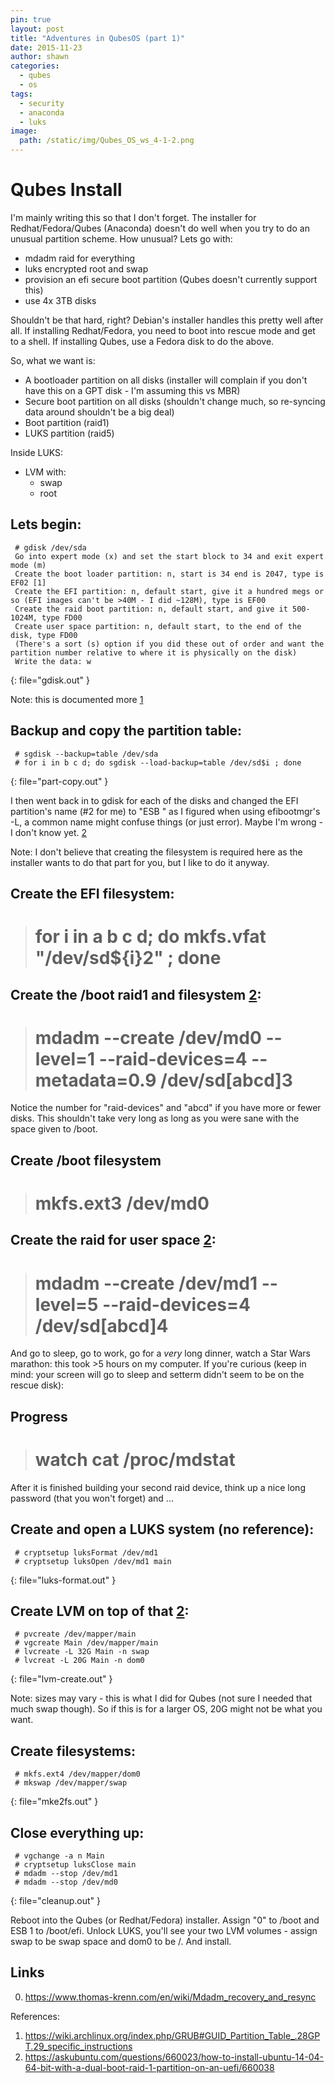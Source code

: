 ```yaml
---
pin: true
layout: post
title: "Adventures in QubesOS (part 1)"
date: 2015-11-23
author: shawn
categories:
  - qubes
  - os
tags:
  - security
  - anaconda
  - luks
image:
  path: /static/img/Qubes_OS_ws_4-1-2.png
---
```


# Qubes Install

I'm mainly writing this so that I don't forget. The installer for Redhat/Fedora/Qubes (Anaconda) doesn't do well when you try to do an unusual partition scheme. How unusual? Lets go with:
* mdadm raid for everything
* luks encrypted root and swap
* provision an efi secure boot partition (Qubes doesn't currently support this)
* use 4x 3TB disks

Shouldn't be that hard, right? Debian's installer handles this pretty well after all. If installing Redhat/Fedora, you need to boot into rescue mode and get to a shell. If installing Qubes, use a Fedora disk to do the above.

So, what we want is:
* A bootloader partition on all disks (installer will complain if you don't have this on a GPT disk - I'm assuming this vs MBR)
* Secure boot partition on all disks (shouldn't change much, so re-syncing data around shouldn't be a big deal)
* Boot partition (raid1)
* LUKS partition (raid5)

Inside LUKS:
* LVM with:
  - swap
  - root

## Lets begin:

```console
 # gdisk /dev/sda
 Go into expert mode (x) and set the start block to 34 and exit expert mode (m)
 Create the boot loader partition: n, start is 34 end is 2047, type is EF02 [1]
 Create the EFI partition: n, default start, give it a hundred megs or so (EFI images can't be >40M - I did ~128M), type is EF00
 Create the raid boot partition: n, default start, and give it 500-1024M, type FD00
 Create user space partition: n, default start, to the end of the disk, type FD00
 (There's a sort (s) option if you did these out of order and want the partition number relative to where it is physically on the disk)
 Write the data: w
```
{: file="gdisk.out" }

Note: this is documented more [1]

## Backup and copy the partition table:

```console
 # sgdisk --backup=table /dev/sda
 # for i in b c d; do sgdisk --load-backup=table /dev/sd$i ; done
```
{: file="part-copy.out" }

I then went back in to gdisk for each of the disks and changed the EFI partition's name (#2 for me) to "ESB <disk number>" as I figured when using efibootmgr's -L, a common name might confuse things (or just error). Maybe I'm wrong - I don't know yet. [2]

Note: I don't believe that creating the filesystem is required here as the installer wants to do that part for you, but I like to do it anyway.

## Create the EFI filesystem:

>  # for i in a b c d; do mkfs.vfat "/dev/sd${i}2" ; done

## Create the /boot raid1 and filesystem [2]:

>  # mdadm --create /dev/md0 --level=1 --raid-devices=4 --metadata=0.9 /dev/sd[abcd]3

Notice the number for "raid-devices" and "abcd" if you have more or fewer disks. This shouldn't take very long as long as you were sane with the space given to /boot.

## Create /boot filesystem

>  # mkfs.ext3 /dev/md0

## Create the raid for user space [2]:

>  # mdadm --create /dev/md1 --level=5 --raid-devices=4 /dev/sd[abcd]4

And go to sleep, go to work, go for a *very* long dinner, watch a Star Wars marathon: this took >5 hours on my computer. If you're curious (keep in mind: your screen will go to sleep and setterm didn't seem to be on the rescue disk):

## Progress

>  # watch cat /proc/mdstat

After it is finished building your second raid device, think up a nice long password (that you won't forget) and ...

## Create and open a LUKS system (no reference):

```console
 # cryptsetup luksFormat /dev/md1
 # cryptsetup luksOpen /dev/md1 main
```
{: file="luks-format.out" }

## Create LVM on top of that [2]:

```console
 # pvcreate /dev/mapper/main
 # vgcreate Main /dev/mapper/main
 # lvcreate -L 32G Main -n swap
 # lvcreat -L 20G Main -n dom0
```
{: file="lvm-create.out" }

Note: sizes may vary - this is what I did for Qubes (not sure I needed that much swap though). So if this is for a larger OS, 20G might not be what you want.

## Create filesystems:

```console
 # mkfs.ext4 /dev/mapper/dom0
 # mkswap /dev/mapper/swap
```
{: file="mke2fs.out" }

## Close everything up:

```console
 # vgchange -a n Main
 # cryptsetup luksClose main
 # mdadm --stop /dev/md1
 # mdadm --stop /dev/md0
```
{: file="cleanup.out" }

Reboot into the Qubes (or Redhat/Fedora) installer. Assign "0" to /boot and ESB 1 to /boot/efi. Unlock LUKS, you'll see  your two LVM volumes - assign swap to be swap space and dom0 to be /. And install.

## Links

0. https://www.thomas-krenn.com/en/wiki/Mdadm_recovery_and_resync

References:
1. https://wiki.archlinux.org/index.php/GRUB#GUID_Partition_Table_.28GPT.29_specific_instructions
2. https://askubuntu.com/questions/660023/how-to-install-ubuntu-14-04-64-bit-with-a-dual-boot-raid-1-partition-on-an-uefi/660038


[1]: https://wiki.archlinux.org/index.php/GRUB#GUID_Partition_Table_.28GPT.29_specific_instructions
[2]: https://askubuntu.com/questions/660023/how-to-install-ubuntu-14-04-64-bit-with-a-dual-boot-raid-1-partition-on-an-uefi/660038

